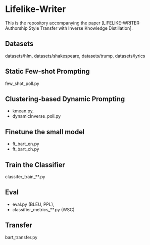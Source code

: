 # Lifelike-Writer
This is the repository accompanying the paper [LIFELIKE-WRITER: Authorship Style Transfer with Inverse Knowledge Distillation].
## Datasets
datasets/hlm, datasets/shakespeare, datasets/trump, datasets/lyrics
## Static Few-shot Prompting
few_shot_poll.py
## Clustering-based Dynamic Prompting
* kmean.py,
* dynamicInverse_poll.py
## Finetune the small model
* ft_bart_en.py
* ft_bart_ch.py
## Train the Classifier
classifer_train_**.py
## Eval
* eval.py (BLEU, PPL), 
* classifier_metrics_**.py (WSC)
## Transfer
bart_transfer.py
